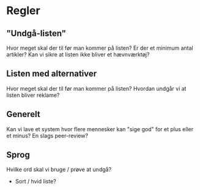 # Regler

## "Undgå-listen"

Hvor meget skal der til før man kommer på listen?
Er der et minimum antal artikler?
Kan vi sikre at listen ikke bliver et hævnværktøj?

## Listen med alternativer

Hvor meget skal der til før man kommer på listen?
Hvordan undgår vi at listen bliver reklame?

## Generelt

Kan vi lave et system hvor flere mennesker kan "sige god" for et plus eller et minus?
En slags peer-review?

## Sprog

Hvilke ord skal vi bruge / prøve at undgå?

- Sort / hvid liste?
